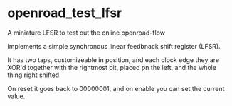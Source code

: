 # openroad_test_lfsr
A miniature LFSR to test out the online openroad-flow

Implements a simple synchronous linear feedbnack shift register (LFSR).

It has two taps, customizeable in position, and each clock edge they are XOR'd
together with the rightmost bit, placed pn the left, and the whole thing right shifted.

On reset it goes back to 00000001, and on enable you can set the current value.
